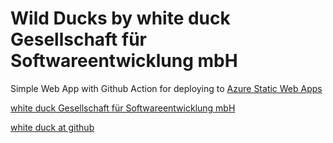 # Wild Ducks by white duck Gesellschaft für Softwareentwicklung mbH

Simple Web App with Github Action for deploying to [Azure Static Web Apps](https://docs.microsoft.com/azure/static-web-apps/overview) 

[white duck Gesellschaft für Softwareentwicklung mbH](https://whiteduck.de/)

[white duck at github](https://github.com/whiteducksoftware)
